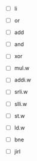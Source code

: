 * [ ]  li
* [ ]  or
* [ ]  add
* [ ]  and
* [ ]  xor
* [ ]  mul.w


* [ ]  addi.w
* [ ]  srli.w
* [ ]  slli.w



* [ ]  st.w
* [ ]  ld.w


* [ ]  bne
* [ ]  jirl
